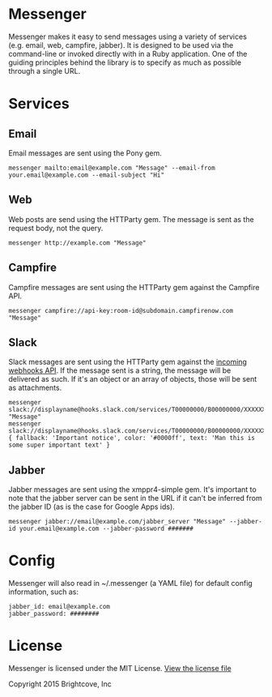 Messenger
=========

Messenger makes it easy to send messages using a variety of services (e.g. email, web, campfire, jabber). It is designed to be used via the command-line or invoked directly with in a Ruby application. One of the guiding principles behind the library is to specify as much as possible through a single URL.


Services
========

Email
-----

Email messages are sent using the Pony gem.

    messenger mailto:email@example.com "Message" --email-from your.email@example.com --email-subject "Hi"


Web
---

Web posts are send using the HTTParty gem. The message is sent as the request body, not the query.

    messenger http://example.com "Message"


Campfire
--------

Campfire messages are sent using the HTTParty gem against the Campfire API.

    messenger campfire://api-key:room-id@subdomain.campfirenow.com "Message"


Slack
---

Slack messages are sent using the HTTParty gem against the [incoming webhooks API](https://api.slack.com/incoming-webhooks). If the message sent is a string, the message will be delivered
as such. If it's an object or an array of objects, those will be sent as attachments.

    messenger slack://displayname@hooks.slack.com/services/T00000000/B00000000/XXXXXXXXXXXXXXXXXXXXXXXX/#room "Message"
    messenger slack://displayname@hooks.slack.com/services/T00000000/B00000000/XXXXXXXXXXXXXXXXXXXXXXXX/#room { fallback: 'Important notice', color: '#0000ff', text: 'Man this is some super important text' }


Jabber
------

Jabber messages are sent using the xmppr4-simple gem. It's important to note that the jabber server can be sent in the URL if it can't be inferred from the jabber ID (as is the case for Google Apps ids).

    messenger jabber://email@example.com/jabber_server "Message" --jabber-id your.email@example.com --jabber-password #######


Config
======

Messenger will also read in ~/.messenger (a YAML file) for default config information, such as:

    jabber_id: email@example.com
    jabber_password: ########


License
=======

Messenger is licensed under the MIT License. [View the license file](LICENSE)

Copyright 2015 Brightcove, Inc
